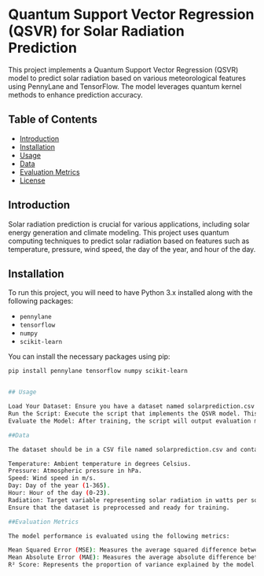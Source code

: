 # Quantum Support Vector Regression (QSVR) for Solar Radiation Prediction

This project implements a Quantum Support Vector Regression (QSVR) model to predict solar radiation based on various meteorological features using PennyLane and TensorFlow. The model leverages quantum kernel methods to enhance prediction accuracy.

## Table of Contents

- [Introduction](#introduction)
- [Installation](#installation)
- [Usage](#usage)
- [Data](#data)
- [Evaluation Metrics](#evaluation-metrics)
- [License](#license)

## Introduction

Solar radiation prediction is crucial for various applications, including solar energy generation and climate modeling. This project uses quantum computing techniques to predict solar radiation based on features such as temperature, pressure, wind speed, the day of the year, and hour of the day.

## Installation

To run this project, you will need to have Python 3.x installed along with the following packages:

- `pennylane`
- `tensorflow`
- `numpy`
- `scikit-learn`

You can install the necessary packages using pip:

```bash
pip install pennylane tensorflow numpy scikit-learn


## Usage

Load Your Dataset: Ensure you have a dataset named solarprediction.csv containing the relevant features.
Run the Script: Execute the script that implements the QSVR model. This script standardizes the data, computes the quantum kernel, and fits the model.
Evaluate the Model: After training, the script will output evaluation metrics, including Mean Squared Error (MSE), Mean Absolute Error (MAE), and R² Score.

##Data

The dataset should be in a CSV file named solarprediction.csv and contain the following features:

Temperature: Ambient temperature in degrees Celsius.
Pressure: Atmospheric pressure in hPa.
Speed: Wind speed in m/s.
Day: Day of the year (1-365).
Hour: Hour of the day (0-23).
Radiation: Target variable representing solar radiation in watts per square meter (W/m²).
Ensure that the dataset is preprocessed and ready for training.

##Evaluation Metrics

The model performance is evaluated using the following metrics:

Mean Squared Error (MSE): Measures the average squared difference between actual and predicted values.
Mean Absolute Error (MAE): Measures the average absolute difference between predicted and actual values.
R² Score: Represents the proportion of variance explained by the model.
